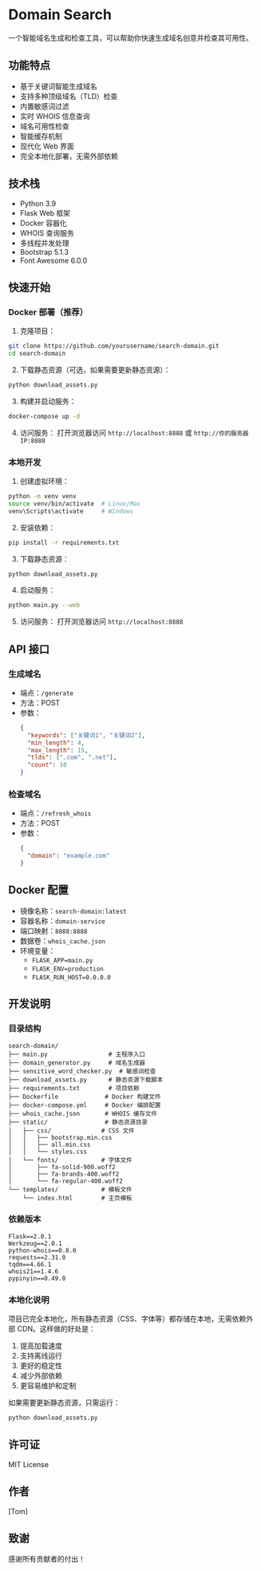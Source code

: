 # Domain Search

一个智能域名生成和检查工具，可以帮助你快速生成域名创意并检查其可用性。

## 功能特点

- 基于关键词智能生成域名
- 支持多种顶级域名（TLD）检查
- 内置敏感词过滤
- 实时 WHOIS 信息查询
- 域名可用性检查
- 智能缓存机制
- 现代化 Web 界面
- 完全本地化部署，无需外部依赖

## 技术栈

- Python 3.9
- Flask Web 框架
- Docker 容器化
- WHOIS 查询服务
- 多线程并发处理
- Bootstrap 5.1.3
- Font Awesome 6.0.0

## 快速开始

### Docker 部署（推荐）

1. 克隆项目：
```bash
git clone https://github.com/yourusername/search-domain.git
cd search-domain
```

2. 下载静态资源（可选，如果需要更新静态资源）：
```bash
python download_assets.py
```

3. 构建并启动服务：
```bash
docker-compose up -d
```

4. 访问服务：
打开浏览器访问 `http://localhost:8888` 或 `http://你的服务器IP:8888`

### 本地开发

1. 创建虚拟环境：
```bash
python -m venv venv
source venv/bin/activate  # Linux/Mac
venv\Scripts\activate     # Windows
```

2. 安装依赖：
```bash
pip install -r requirements.txt
```

3. 下载静态资源：
```bash
python download_assets.py
```

4. 启动服务：
```bash
python main.py --web
```

5. 访问服务：
打开浏览器访问 `http://localhost:8888`

## API 接口

### 生成域名
- 端点：`/generate`
- 方法：POST
- 参数：
  ```json
  {
    "keywords": ["关键词1", "关键词2"],
    "min_length": 4,
    "max_length": 15,
    "tlds": [".com", ".net"],
    "count": 10
  }
  ```

### 检查域名
- 端点：`/refresh_whois`
- 方法：POST
- 参数：
  ```json
  {
    "domain": "example.com"
  }
  ```

## Docker 配置

- 镜像名称：`search-domain:latest`
- 容器名称：`domain-service`
- 端口映射：`8888:8888`
- 数据卷：`whois_cache.json`
- 环境变量：
  - `FLASK_APP=main.py`
  - `FLASK_ENV=production`
  - `FLASK_RUN_HOST=0.0.0.0`

## 开发说明

### 目录结构
```
search-domain/
├── main.py                 # 主程序入口
├── domain_generator.py     # 域名生成器
├── sensitive_word_checker.py  # 敏感词检查
├── download_assets.py      # 静态资源下载脚本
├── requirements.txt        # 项目依赖
├── Dockerfile             # Docker 构建文件
├── docker-compose.yml     # Docker 编排配置
├── whois_cache.json       # WHOIS 缓存文件
├── static/                # 静态资源目录
│   ├── css/              # CSS 文件
│   │   ├── bootstrap.min.css
│   │   ├── all.min.css
│   │   └── styles.css
│   └── fonts/            # 字体文件
│       ├── fa-solid-900.woff2
│       ├── fa-brands-400.woff2
│       └── fa-regular-400.woff2
└── templates/            # 模板文件
    └── index.html        # 主页模板
```

### 依赖版本
```
Flask==2.0.1
Werkzeug==2.0.1
python-whois==0.8.0
requests==2.31.0
tqdm==4.66.1
whois21==1.4.6
pypinyin==0.49.0
```

### 本地化说明

项目已完全本地化，所有静态资源（CSS、字体等）都存储在本地，无需依赖外部 CDN。这样做的好处是：

1. 提高加载速度
2. 支持离线运行
3. 更好的稳定性
4. 减少外部依赖
5. 更容易维护和定制

如果需要更新静态资源，只需运行：
```bash
python download_assets.py
```

## 许可证

MIT License

## 作者

[Tom]

## 致谢

感谢所有贡献者的付出！
